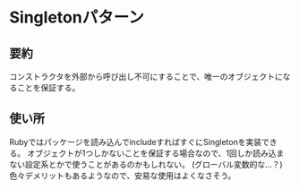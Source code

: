 # Singletonパターン

## 要約
コンストラクタを外部から呼び出し不可にすることで、唯一のオブジェクトになることを保証する。

## 使い所
Rubyではパッケージを読み込んでincludeすればすぐにSingletonを実装できる。
オブジェクトが1つしかないことを保証する場合なので、1回しか読み込まない設定系とかで使うことがあるのかもしれない。
(グローバル変数的な...？)
色々デメリットもあるようなので、安易な使用はよくなさそう。
